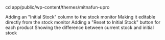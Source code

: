 cd app/public/wp-content/themes/mitnafun-upro


Adding an "Initial Stock" column to the stock monitor
Making it editable directly from the stock monitor
Adding a "Reset to Initial Stock" button for each product
Showing the difference between current stock and initial stock